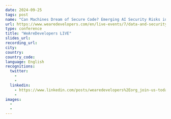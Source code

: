 ```yaml
---
date: 2024-09-25
tags: post
name: "Can Machines Dream of Secure Code? Emerging AI Security Risks in LLM-driven Developer"
url: https://www.wearedevelopers.com/en/live-events/7/data-and-security-day-september-2024
type: conference
title: "WeAreDevelopers LIVE"
slides_url:
recording_url: 
city: 
country: 
country_code: 
language: English
recognitions:
  twitter:
    - 
    - 
  linkedin:
    - https://www.linkedin.com/posts/wearedevelopers%2Eorg_join-us-today-at-1000-am-sharp-for-our-live-activity-7244586495997612033-ysst?utm_source=share&utm_medium=member_desktop
    - 
images:
  - 
  - 
---
```

